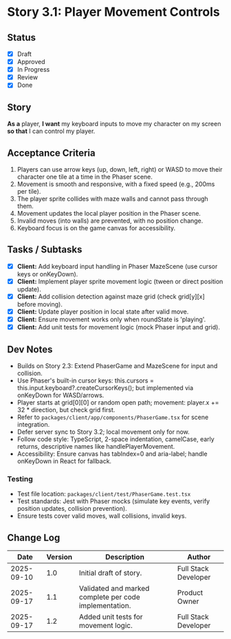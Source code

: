 # Story 3.1: Player Movement Controls

## Status
- [x] Draft
- [x] Approved
- [x] In Progress
- [x] Review
- [x] Done

## Story
**As a** player,
**I want** my keyboard inputs to move my character on my screen
**so that** I can control my player.

## Acceptance Criteria
1. Players can use arrow keys (up, down, left, right) or WASD to move their character one tile at a time in the Phaser scene.
2. Movement is smooth and responsive, with a fixed speed (e.g., 200ms per tile).
3. The player sprite collides with maze walls and cannot pass through them.
4. Movement updates the local player position in the Phaser scene.
5. Invalid moves (into walls) are prevented, with no position change.
6. Keyboard focus is on the game canvas for accessibility.

## Tasks / Subtasks
- [x] **Client:** Add keyboard input handling in Phaser MazeScene (use cursor keys or onKeyDown).
- [x] **Client:** Implement player sprite movement logic (tween or direct position update).
- [x] **Client:** Add collision detection against maze grid (check grid[y][x] before moving).
- [x] **Client:** Update player position in local state after valid move.
- [x] **Client:** Ensure movement works only when roundState is 'playing'.
- [x] **Client:** Add unit tests for movement logic (mock Phaser input and grid).

## Dev Notes
- Builds on Story 2.3: Extend PhaserGame and MazeScene for input and collision.
- Use Phaser's built-in cursor keys: this.cursors = this.input.keyboard?.createCursorKeys(); but implemented via onKeyDown for WASD/arrows.
- Player starts at grid[0][0] or random open path; movement: player.x += 32 * direction, but check grid first.
- Refer to `packages/client/app/components/PhaserGame.tsx` for scene integration.
- Defer server sync to Story 3.2; local movement only for now.
- Follow code style: TypeScript, 2-space indentation, camelCase, early returns, descriptive names like handlePlayerMovement.
- Accessibility: Ensure canvas has tabIndex=0 and aria-label; handle onKeyDown in React for fallback.

### Testing
- Test file location: `packages/client/test/PhaserGame.test.tsx`
- Test standards: Jest with Phaser mocks (simulate key events, verify position updates, collision prevention).
- Ensure tests cover valid moves, wall collisions, invalid keys.

## Change Log
| Date       | Version | Description              | Author          |
|------------|---------|--------------------------|-----------------|
| 2025-09-10 | 1.0     | Initial draft of story.  | Full Stack Developer |
| 2025-09-17 | 1.1     | Validated and marked complete per code implementation. | Product Owner   |
| 2025-09-17 | 1.2     | Added unit tests for movement logic. | Full Stack Developer |